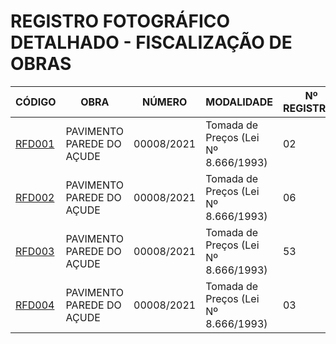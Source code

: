 # REGISTRO FOTOGRÁFICO DETALHADO - FISCALIZAÇÃO DE OBRAS

| CÓDIGO | OBRA | NÚMERO | MODALIDADE | Nº REGISTROS | DATA |
|---|---|---|---|---|---|
| [RFD001](https://github.com/NoScandalize/prefeitura-img/commit/48d1540bb4b01d535ac79d57bf155df770985818) | PAVIMENTO PAREDE DO AÇUDE | 00008/2021 | Tomada de Preços (Lei Nº 8.666/1993) | 02 | 25/07/22 |
| [RFD002](https://github.com/NoScandalize/prefeitura-img/commit/1c77c49b98d04f5ae30c2e43f9479d13bcbc71fd) | PAVIMENTO PAREDE DO AÇUDE | 00008/2021 | Tomada de Preços (Lei Nº 8.666/1993) | 06 | 10/09/22 |
| [RFD003](https://github.com/NoScandalize/prefeitura-img/commit/9993a1adfbf1c1596325b2fcf9254e498466d765) | PAVIMENTO PAREDE DO AÇUDE | 00008/2021 | Tomada de Preços (Lei Nº 8.666/1993) | 53 | 22/02/23 |
| [RFD004](https://github.com/NoScandalize/prefeitura-img/commit/c29e01936cbffdcebda3c260d59dad9cb42b201b) | PAVIMENTO PAREDE DO AÇUDE | 00008/2021 | Tomada de Preços (Lei Nº 8.666/1993) | 03 | 06/03/23 |